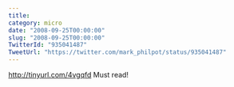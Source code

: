```yaml
---
title: 
category: micro
date: "2008-09-25T00:00:00"
slug: "2008-09-25T00:00:00"
TwitterId: "935041487"
TweetUrl: "https://twitter.com/mark_philpot/status/935041487"
---
```


http://tinyurl.com/4vgqfd Must read!
